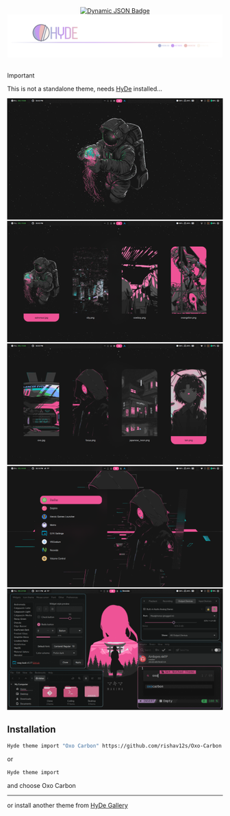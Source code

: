 <div align = center>
    <a href="https://discord.gg/AYbJ9MJez7">
        <img alt="Dynamic JSON Badge" src="https://img.shields.io/badge/dynamic/json?url=https%3A%2F%2Fdiscordapp.com%2Fapi%2Finvites%2FmT5YqjaJFh%3Fwith_counts%3Dtrue&query=%24.approximate_member_count&suffix=%20members&style=for-the-badge&logo=discord&logoSize=auto&label=The%20HyDe%20Project&labelColor=ebbcba&color=c79bf0">    
    </a>
</div>
<div align = center><img src="https://raw.githubusercontent.com/prasanthrangan/hyprdots/main/Source/assets/hyde_banner.png"><br><br></div>

> [!IMPORTANT]
> This is not a standalone theme, needs [HyDe](https://github.com/prasanthrangan/hyprdots) installed...

![t1](./screenshots/ss1.png)
![t2](./screenshots/ss2.png)
![t3](./screenshots/ss3.png)
![t3](./screenshots/ss4.png)
![t3](./screenshots/ss5.png)

## Installation
```sh
Hyde theme import "Oxo Carbon" https://github.com/rishav12s/Oxo-Carbon
```
or 
```sh
Hyde theme import
```
and choose Oxo Carbon

---

or install another theme from [HyDe Gallery](https://github.com/kRHYME7/hyde-gallery)
